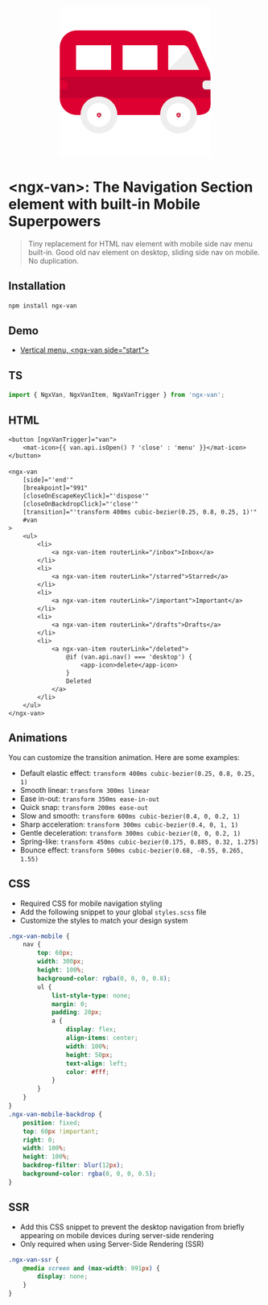 <p align="center">
 <img width="300px" src="./apps/playground/src/assets/logo.png">
</p>

# \<ngx-van\>: The Navigation Section element with built-in Mobile Superpowers

> Tiny replacement for HTML nav element with mobile side nav menu built-in. Good old nav element on desktop, sliding side nav on mobile. No duplication.

## Installation

```bash
npm install ngx-van
```

## Demo

-   [Vertical menu, \<ngx-van side="start"\>](https://stackblitz.com/edit/stackblitz-starters-pddasj3g?file=src%2Fmain.ts)

## TS

```ts
import { NgxVan, NgxVanItem, NgxVanTrigger } from 'ngx-van';
```

## HTML

```angular
<button [ngxVanTrigger]="van">
    <mat-icon>{{ van.api.isOpen() ? 'close' : 'menu' }}</mat-icon>
</button>

<ngx-van
    [side]="'end'"
    [breakpoint]="991"
    [closeOnEscapeKeyClick]="'dispose'"
    [closeOnBackdropClick]="'close'"
    [transition]="'transform 400ms cubic-bezier(0.25, 0.8, 0.25, 1)'"
    #van
>
    <ul>
        <li>
            <a ngx-van-item routerLink="/inbox">Inbox</a>
        </li>
        <li>
            <a ngx-van-item routerLink="/starred">Starred</a>
        </li>
        <li>
            <a ngx-van-item routerLink="/important">Important</a>
        </li>
        <li>
            <a ngx-van-item routerLink="/drafts">Drafts</a>
        </li>
        <li>
            <a ngx-van-item routerLink="/deleted">
                @if (van.api.nav() === 'desktop') {
                    <app-icon>delete</app-icon>
                }
                Deleted
            </a>
        </li>
    </ul>
</ngx-van>
```

## Animations

You can customize the transition animation. Here are some examples:

-   Default elastic effect: `transform 400ms cubic-bezier(0.25, 0.8, 0.25, 1)`
-   Smooth linear: `transform 300ms linear`
-   Ease in-out: `transform 350ms ease-in-out`
-   Quick snap: `transform 200ms ease-out`
-   Slow and smooth: `transform 600ms cubic-bezier(0.4, 0, 0.2, 1)`
-   Sharp acceleration: `transform 300ms cubic-bezier(0.4, 0, 1, 1)`
-   Gentle deceleration: `transform 300ms cubic-bezier(0, 0, 0.2, 1)`
-   Spring-like: `transform 450ms cubic-bezier(0.175, 0.885, 0.32, 1.275)`
-   Bounce effect: `transform 500ms cubic-bezier(0.68, -0.55, 0.265, 1.55)`

## CSS

-   Required CSS for mobile navigation styling
-   Add the following snippet to your global `styles.scss` file
-   Customize the styles to match your design system

```scss
.ngx-van-mobile {
    nav {
        top: 60px;
        width: 300px;
        height: 100%;
        background-color: rgba(0, 0, 0, 0.8);
        ul {
            list-style-type: none;
            margin: 0;
            padding: 20px;
            a {
                display: flex;
                align-items: center;
                width: 100%;
                height: 50px;
                text-align: left;
                color: #fff;
            }
        }
    }
}
.ngx-van-mobile-backdrop {
    position: fixed;
    top: 60px !important;
    right: 0;
    width: 100%;
    height: 100%;
    backdrop-filter: blur(12px);
    background-color: rgba(0, 0, 0, 0.5);
}
```

## SSR

-   Add this CSS snippet to prevent the desktop navigation from briefly appearing on mobile devices during server-side rendering
-   Only required when using Server-Side Rendering (SSR)

```scss
.ngx-van-ssr {
    @media screen and (max-width: 991px) {
        display: none;
    }
}
```
